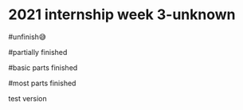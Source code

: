 # 2021 internship week 3-unknown 
#unfinish😅

#partially finished

#basic parts finished

#most parts finished

test version
